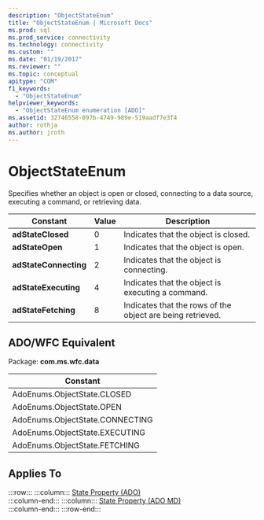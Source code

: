 ```yaml
---
description: "ObjectStateEnum"
title: "ObjectStateEnum | Microsoft Docs"
ms.prod: sql
ms.prod_service: connectivity
ms.technology: connectivity
ms.custom: ""
ms.date: "01/19/2017"
ms.reviewer: ""
ms.topic: conceptual
apitype: "COM"
f1_keywords: 
  - "ObjectStateEnum"
helpviewer_keywords: 
  - "ObjectStateEnum enumeration [ADO]"
ms.assetid: 32746558-097b-4749-989e-519aadf7e3f4
author: rothja
ms.author: jroth
---
```

# ObjectStateEnum
Specifies whether an object is open or closed, connecting to a data source, executing a command, or retrieving data.  
  
|Constant|Value|Description|  
|--------------|-----------|-----------------|  
|**adStateClosed**|0|Indicates that the object is closed.|  
|**adStateOpen**|1|Indicates that the object is open.|  
|**adStateConnecting**|2|Indicates that the object is connecting.|  
|**adStateExecuting**|4|Indicates that the object is executing a command.|  
|**adStateFetching**|8|Indicates that the rows of the object are being retrieved.|  
  
## ADO/WFC Equivalent  
 Package: **com.ms.wfc.data**  
  
|Constant|  
|--------------|  
|AdoEnums.ObjectState.CLOSED|  
|AdoEnums.ObjectState.OPEN|  
|AdoEnums.ObjectState.CONNECTING|  
|AdoEnums.ObjectState.EXECUTING|  
|AdoEnums.ObjectState.FETCHING|  
  
## Applies To  

:::row:::
    :::column:::
        [State Property (ADO)](./state-property-ado.md)  
    :::column-end:::
    :::column:::
        [State Property (ADO MD)](../ado-md-api/state-property-ado-md.md)  
    :::column-end:::
:::row-end:::